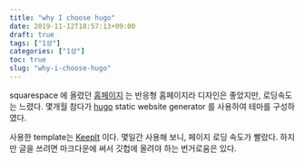 ```yaml
---
title: "why I choose hugo"
date: 2019-11-12T18:57:13+09:00
draft: true
tags: ["1상"]
categories: ["1상"]
toc: true
slug: "why-i-choose-hugo"
---
```

squarespace 에 올렸던 [홈페이지](https://www.sunmi.space/) 는 반응형 홈페이지라 디자인은 좋았지만, 로딩속도는 느렸다. 몇개월 참다가 [hugo](https://gohugo.io/documentation/) static website generator 를 사용하여 테마를 구성하였다.

사용한 template는 [KeepIt](https://github.com/Fastbyte01/KeepIt) 이다.
몇일간 사용해 보니, 페이지 로딩 속도가 빨랐다. 하지만 글을 쓰려면 마크다운에 써서 깃헙에 올려야 하는 번거로움은 있다.

